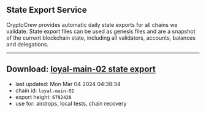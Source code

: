 ## State Export Service
CryptoCrew provides automatic daily state exports for all chains we validate. State export files can be used as genesis files and are a snapshot of the current blockchain state, including all validators, accounts, balances and delegations.

---
**Download: [loyal-main-02 state export](https://dl-eu2.ccvalidators.com/SERVICE/loyal/loyal-main-02_export_6792428.json)**
---

- last updated: Mon Mar 04 2024 04:38:34
- chain id: `loyal-main-02`
- export height: `6792428`
- use for: airdrops, local tests, chain recovery
